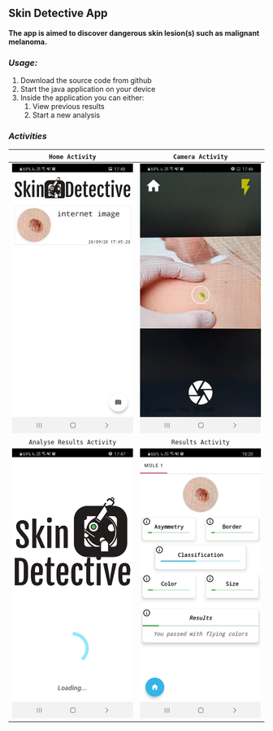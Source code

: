 ## Skin Detective App

 **The app is aimed to discover dangerous skin lesion(s) such as malignant melanoma.**

### ***Usage:*** 

1. Download the source code from github
1. Start the java application on your device
1. Inside the application you can either:
	1. View previous results
	1. Start a new analysis
	
### ***Activities***

| `Home Activity` | `Camera Activity` |
| :---: | :---: |
| <img src="app/pictures/Home_Activity.jpeg" width="300"> | <img src="app/pictures/Camera_Activity.jpeg" width="300"> |
| `Analyse Results Activity` | `Results Activity` |
|  <img src="app/pictures/Analyse_Results_Activity.jpeg" width="300"> | <img src="app/pictures/Results_Activity.jpeg" width="300"> |